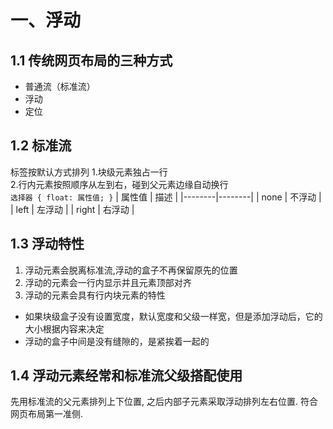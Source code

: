 # 一、浮动
## 1.1 传统网页布局的三种方式
- 普通流（标准流）
- 浮动
- 定位
## 1.2 标准流
标签按默认方式排列
1.块级元素独占一行<br>
2.行内元素按照顺序从左到右，碰到父元素边缘自动换行<br>
`选择器 { float: 属性值; }`
| 属性值 | 描述   |
|--------|--------|
| none   | 不浮动 |
| left   | 左浮动 |
| right  | 右浮动 |

## 1.3 浮动特性
1. 浮动元素会脱离标准流,浮动的盒子不再保留原先的位置<br>
2. 浮动的元素会一行内显示并且元素顶部对齐<br>
3. 浮动的元素会具有行内块元素的特性<br>
- 如果块级盒子没有设置宽度，默认宽度和父级一样宽，但是添加浮动后，它的大小根据内容来决定
- 浮动的盒子中间是没有缝隙的，是紧挨着一起的
## 1.4 浮动元素经常和标准流父级搭配使用
先用标准流的父元素排列上下位置, 之后内部子元素采取浮动排列左右位置. 符合网页布局第一准侧.
